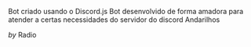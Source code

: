 Bot criado usando o Discord.js
Bot desenvolvido de forma amadora para atender a certas necessidades do servidor do discord Andarilhos

_by_ Radio
